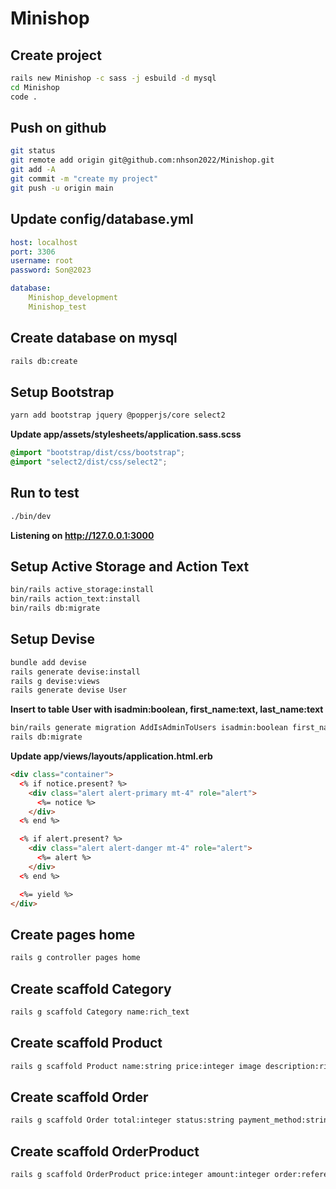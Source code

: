 # Minishop

## Create project
```bash
rails new Minishop -c sass -j esbuild -d mysql
cd Minishop
code .
```

## Push on github
```bash
git status
git remote add origin git@github.com:nhson2022/Minishop.git
git add -A
git commit -m "create my project"
git push -u origin main
```
## Update config/database.yml
```yml
host: localhost
port: 3306
username: root
password: Son@2023

database:
    Minishop_development
    Minishop_test
```
## Create database on mysql
```bash
rails db:create
```

## Setup Bootstrap
```bash
yarn add bootstrap jquery @popperjs/core select2
```
**Update app/assets/stylesheets/application.sass.scss**
```scss
@import "bootstrap/dist/css/bootstrap";
@import "select2/dist/css/select2";
```

## Run to test
```bash
./bin/dev
```
**Listening on http://127.0.0.1:3000**

## Setup Active Storage and Action Text
```bash
bin/rails active_storage:install
bin/rails action_text:install
bin/rails db:migrate
```

## Setup Devise
```bash
bundle add devise
rails generate devise:install
rails g devise:views
rails generate devise User
```
**Insert to table User with isadmin:boolean, first_name:text, last_name:text**
```bash
bin/rails generate migration AddIsAdminToUsers isadmin:boolean first_name:text last_name:text
rails db:migrate
```
**Update app/views/layouts/application.html.erb**
```html
<div class="container">
  <% if notice.present? %>
    <div class="alert alert-primary mt-4" role="alert">
      <%= notice %>
    </div>
  <% end %>

  <% if alert.present? %>
    <div class="alert alert-danger mt-4" role="alert">
      <%= alert %>
    </div>
  <% end %>

  <%= yield %>
</div>
```
## Create pages home
```bash
rails g controller pages home
```

## Create scaffold Category
```bash
rails g scaffold Category name:rich_text
```
## Create scaffold Product
```bash
rails g scaffold Product name:string price:integer image description:rich_text category:references
```
## Create scaffold Order
```bash
rails g scaffold Order total:integer status:string payment_method:string note:rich_text user:references
```

## Create scaffold OrderProduct
```bash
rails g scaffold OrderProduct price:integer amount:integer order:references product:references
```
